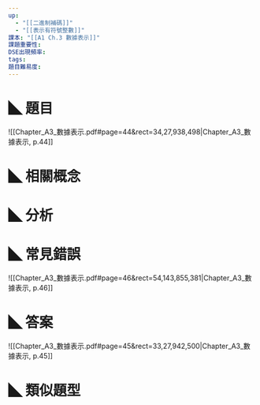 ```yaml
---
up:
  - "[[二進制補碼]]"
  - "[[表示有符號整數​]]"
課本: "[[A1 Ch.3 數據表示]]"
課題重要性: 
DSE出現頻率: 
tags: 
題目難易度:
---
```


# ◣ 題目
![[Chapter_A3_數據表示.pdf#page=44&rect=34,27,938,498|Chapter_A3_數據表示, p.44]]

# ◣ 相關概念

# ◣ 分析
# ◣ 常見錯誤

![[Chapter_A3_數據表示.pdf#page=46&rect=54,143,855,381|Chapter_A3_數據表示, p.46]]
# ◣ 答案

![[Chapter_A3_數據表示.pdf#page=45&rect=33,27,942,500|Chapter_A3_數據表示, p.45]]
# ◣ 類似題型